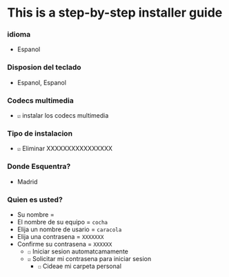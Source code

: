 # This is a step-by-step installer guide

### idioma 
- Espanol

### Disposion del teclado
- Espanol, Espanol

### Codecs multimedia
- `☑` instalar los codecs multimedia

### Tipo de instalacion 
- `☑` Eliminar XXXXXXXXXXXXXXXX

### Donde Esquentra? 
- Madrid

### Quien es usted?
- Su nombre = ` `
- El nombre de su equipo = `cocha`
- Elija un nombre de usario = `caracola`
- Elija una contrasena = `XXXXXXX`
- Confirme su contrasena = `XXXXXX`
	- `☐` Iniciar sesion automatcamamente
	- `☑` Solicitar mi contrasena para iniciar sesion
		- `☐` Cideae mi carpeta personal

